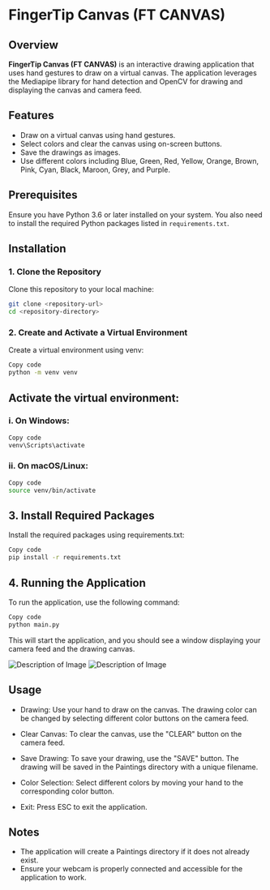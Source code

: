 # FingerTip Canvas (FT CANVAS)

## Overview

**FingerTip Canvas (FT CANVAS)** is an interactive drawing application that uses hand gestures to draw on a virtual canvas. The application leverages the Mediapipe library for hand detection and OpenCV for drawing and displaying the canvas and camera feed.

## Features

- Draw on a virtual canvas using hand gestures.
- Select colors and clear the canvas using on-screen buttons.
- Save the drawings as images.
- Use different colors including Blue, Green, Red, Yellow, Orange, Brown, Pink, Cyan, Black, Maroon, Grey, and Purple.

## Prerequisites

Ensure you have Python 3.6 or later installed on your system. You also need to install the required Python packages listed in `requirements.txt`.

## Installation

### 1. Clone the Repository

Clone this repository to your local machine:

```bash
git clone <repository-url>
cd <repository-directory>
```

### 2. Create and Activate a Virtual Environment
Create a virtual environment using venv:

```bash
Copy code
python -m venv venv
```

## Activate the virtual environment:

### i. On Windows:

```bash
Copy code
venv\Scripts\activate
```
### ii. On macOS/Linux:

```bash
Copy code
source venv/bin/activate
```

## 3. Install Required Packages
Install the required packages using requirements.txt:

```bash
Copy code
pip install -r requirements.txt
```
## 4. Running the Application
To run the application, use the following command:

```bash
Copy code
python main.py
```
This will start the application, and you should see a window displaying your camera feed and the drawing canvas.

![Description of Image](https://github.com/kushalgupta1203/FingerTip-Canvas/blob/main/Pictures/1.png)
![Description of Image](https://github.com/kushalgupta1203/FingerTip-Canvas/blob/main/Pictures/2.png)


## Usage
- Drawing: Use your hand to draw on the canvas. The drawing color can be changed by selecting different color buttons on the camera feed.

- Clear Canvas: To clear the canvas, use the "CLEAR" button on the camera feed.

- Save Drawing: To save your drawing, use the "SAVE" button. The drawing will be saved in the Paintings directory with a unique filename.

- Color Selection: Select different colors by moving your hand to the corresponding color button.

- Exit: Press ESC to exit the application.

## Notes
- The application will create a Paintings directory if it does not already exist.
- Ensure your webcam is properly connected and accessible for the application to work.
